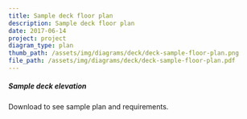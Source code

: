 ```yaml
---
title: Sample deck floor plan
description: Sample deck floor plan
date: 2017-06-14
project: project
diagram_type: plan
thumb_path: /assets/img/diagrams/deck/deck-sample-floor-plan.png
file_path: /assets/img/diagrams/deck/deck-sample-floor-plan.pdf
---
```

##### Sample deck elevation
Download to see sample plan and requirements.
